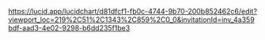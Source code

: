 https://lucid.app/lucidchart/d81dfcf1-fb0c-4744-9b70-200b852462c6/edit?viewport_loc=219%2C51%2C1343%2C859%2C0_0&invitationId=inv_4a359bdf-aad3-4e02-9298-b6dd235f1be3
